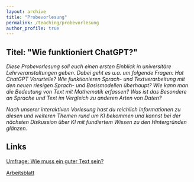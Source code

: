 ```yaml
---
layout: archive
title: "Probevorlesung"
permalink: /teaching/probevorlesung
author_profile: true
---
```


Titel: "Wie funktioniert ChatGPT?"
-------------------------------------------

<i>Diese Probevorlesung soll euch einen ersten Einblick in universitäre Lehrveranstaltungen geben. Dabei geht es u.a. um folgende Fragen:
Hat ChatGPT Vorurteile? Wie funktionieren Sprach- und Textverarbeitung mit den neuen riesigen Sprach- und Basismodellen überhaupt? Wie kann man die Bedeutung von Text mit Mathematik erfassen? Was ist das Besondere an Sprache und Text im Vergleich zu anderen Arten von Daten?</i>

<i>Nach unserer interaktiven Vorlesung hast du reichlich Informationen zu diesen und weiteren Themen rund um KI bekommen und kannst bei der nächsten Diskussion über KI mit fundiertem Wissen zu den Hintergründen glänzen.</i>


Links
-----
<a href="https://forms.gle/WNPGER5h1A7prpQYA">Umfrage: Wie muss ein guter Text sein?</a>

[Arbeitsblatt](http://annefried.github.io/files/Arbeitsblatt_Probevorlesung.pdf)
